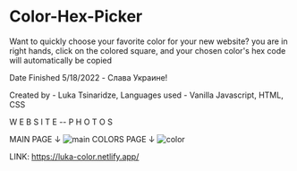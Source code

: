# Color-Hex-Picker

Want to quickly choose your favorite color for your new website? you are in right hands, click on the colored square,
and your chosen color's hex code will automatically be copied

Date Finished 5/18/2022 - Слава Украине!

Created by - Luka Tsinaridze, Languages used - Vanilla Javascript, HTML, CSS

W E B S I T E -- P H O T O S

MAIN PAGE ↓
![main](https://user-images.githubusercontent.com/100978682/169138317-a9bef573-b4e9-4e28-8ee5-a9d835db219f.png)
COLORS PAGE ↓
![color](https://user-images.githubusercontent.com/100978682/169138354-ca2a1628-5019-4a2c-9244-348f71a2ae13.png)


LINK: https://luka-color.netlify.app/

